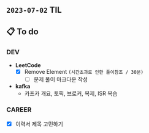 ## `2023-07-02` TIL

## 📋 To do

### DEV

- **LeetCode**
  - [x] Remove Element `(시간초과로 인한 풀이참조 / 30분)`
    - [ ] 문제 풀이 마크다운 작성

- **kafka**
    - 카프카 개요, 토픽, 브로커, 복제, ISR 복습

### CAREER

- [x] 이력서 제목 고민하기